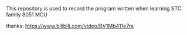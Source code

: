 This repository is used to record the program written when learning STC family 8051 MCU



thanks: https://www.bilibili.com/video/BV1Mb411e7re